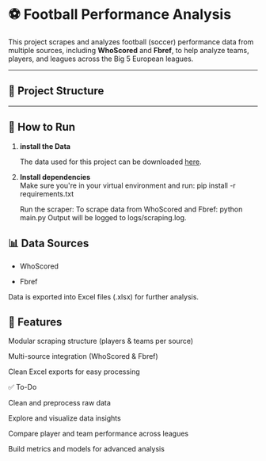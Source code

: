 # ⚽ Football Performance Analysis

This project scrapes and analyzes football (soccer) performance data from multiple sources, including **WhoScored** and **Fbref**, to help analyze teams, players, and leagues across the Big 5 European leagues.

---

## 📂 Project Structure


---

## 🚀 How to Run
1. **install the Data**

    The data used for this project can be downloaded [here](https://drive.google.com/drive/folders/1dajtz-wJK6Ipsyo7Vi9GpCWQ3LcyDllZ?usp=drive_link).


2. **Install dependencies**  
   Make sure you're in your virtual environment and run:
    pip install -r requirements.txt

   Run the scraper:
    To scrape data from WhoScored and Fbref:
    python main.py
    Output will be logged to logs/scraping.log.

## 📊 Data Sources

- WhoScored

- Fbref

Data is exported into Excel files (.xlsx) for further analysis.

## 🔧 Features

Modular scraping structure (players & teams per source)

Multi-source integration (WhoScored & Fbref)

Clean Excel exports for easy processing


✅ To-Do

 Clean and preprocess raw data

 Explore and visualize data insights

 Compare player and team performance across leagues

 Build metrics and models for advanced analysis